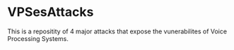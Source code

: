 # VPSesAttacks
This is a repositity of 4 major attacks that expose the vunerabilites of Voice Processing Systems.

